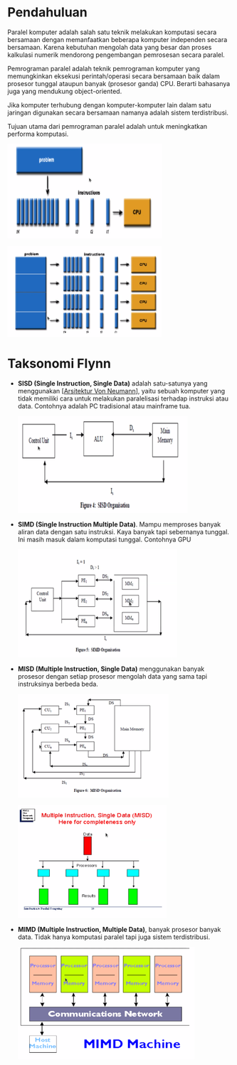 # Pendahuluan

Paralel komputer adalah salah satu teknik melakukan komputasi secara bersamaan dengan memanfaatkan beberapa komputer independen secara bersamaan. Karena kebutuhan mengolah data yang besar dan proses kalkulasi numerik mendorong pengembangan pemrosesan secara paralel.

Pemrograman paralel adalah teknik pemrograman komputer yang memungkinkan eksekusi perintah/operasi secara bersamaan baik dalam prosesor tunggal ataupun banyak (prosesor ganda) CPU. Berarti bahasanya juga yang mendukung object-oriented.

Jika komputer terhubung dengan komputer-komputer lain dalam satu jaringan digunakan secara bersamaan namanya adalah sistem terdistribusi.

Tujuan utama dari pemrograman paralel adalah untuk meningkatkan performa komputasi.

![Pasted image 20220223143527.png](attachments/Pasted%20image%2020220223143527.png)

![Pasted image 20220223143642.png](attachments/Pasted%20image%2020220223143642.png)

# Taksonomi Flynn

- **SISD (Single Instruction, Single Data)** adalah satu-satunya yang menggunakan [[Arsitektur Von Neumann]], yaitu sebuah komputer yang tidak memiliki cara untuk melakukan paralelisasi terhadap instruksi atau data. Contohnya adalah PC tradisional atau mainframe tua.

	![Pasted image 20220223143841.png](attachments/Pasted%20image%2020220223143841.png)

- **SIMD (Single Instruction Multiple Data)**. Mampu memproses banyak aliran data dengan satu instruksi. Kaya banyak tapi sebernanya tunggal. Ini masih masuk dalam komputasi tunggal. Contohnya GPU

	![Pasted image 20220223144011.png](attachments/Pasted%20image%2020220223144011.png)

- **MISD (Multiple Instruction, Single Data)** menggunakan banyak prosesor dengan setiap prosesor mengolah data yang sama tapi instruksinya berbeda beda.

	![Pasted image 20220223144209.png](attachments/Pasted%20image%2020220223144209.png)

	![Pasted image 20220223144237.png](attachments/Pasted%20image%2020220223144237.png)

- **MIMD (Multiple Instruction, Multiple Data)**, banyak prosesor banyak data. Tidak hanya komputasi paralel tapi juga sistem terdistribusi.

	![Pasted image 20220223144339.png](attachments/Pasted%20image%2020220223144339.png)

[//begin]: # "Autogenerated link references for markdown compatibility"
[Arsitektur Von Neumann]: <Arsitektur Von Neumann.md> "Komputasi Von Neumann"
[//end]: # "Autogenerated link references"